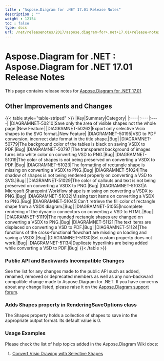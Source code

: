 ```yaml
---
title : "Aspose.Diagram for .NET 17.01 Release Notes" 
description : "" 
weight : 12154 
toc : false
type: docs
url: /net/releasenotes/2017/aspose.diagram+for+.net+17.01+release+notes/
---
```


# Aspose.Diagram for .NET : Aspose.Diagram for .NET 17.01 Release Notes


This page contains release notes for [Aspose.Diagram for .NET 17.01](https://www.nuget.org/packages/Aspose.Diagram/17.1.0).

## Other Improvements and Changes

{{< table style="table-striped" >}}
|Key|Summary|Category|
|:----|:----|:----|
|DIAGRAMNET-50210|Save only the area of visible shapes not the whole page.|New Feature|
|DIAGRAMNET-50262|Export only selective Visio shapes to the SVG format.|New Feature|
|DIAGRAMNET-50195|VSD to PDF conversion, incorrect date format in the title shape.|Bug|
|DIAGRAMNET-50779|The background color of the tables is black on saving VSDX to PDF.|Bug|
|DIAGRAMNET-50797|The transparent background of images turns into white color on converting VSD to PNG.|Bug|
|DIAGRAMNET-51019|The color of shapes is not being preserved on converting a VSDX to PDF.|Bug|
|DIAGRAMNET-51023|The formatting of rectangle shape is missing on converting a VSDX to PNG.|Bug|
|DIAGRAMNET-51024|The shadow of shapes is not being rendered properly on converting a VSD to SVG.|Bug|
|DIAGRAMNET-51029|The color of callouts and text is not being preserved on converting a VSDX to PNG.|Bug|
|DIAGRAMNET-51031|A Microsoft Sharepoint Workflow shape is missing on converting a VSDX to PNG.|Bug|
|DIAGRAMNET-51032|Missing text items on converting a VSDX to PNG.|Bug|
|DIAGRAMNET-51045|Can't retrieve the fill color of rectangle shape from a VSDX diagram.|Bug|
|DIAGRAMNET-51055|Incomplete rendering of the dynamic connectors on converting a VSD to HTML.|Bug|
|DIAGRAMNET-51119|The rounded rectangle shapes are changed on converting a VSDX to PNG.|Bug|
|DIAGRAMNET-51121|The text items are displaced on converting a VSD to PDF.|Bug|
|DIAGRAMNET-51124|The functions of the cross-functional flowchart are missing on loading and saving a VSDX.|Bug|
|DIAGRAMNET-51130|Set custom property does not work.|Bug|
|DIAGRAMNET-51134|Duplicate hyperlinks are being added while converting a VSD to PDF.|Bug|
{{< /table >}}

### Public API and Backwards Incompatible Changes

See the list for any changes made to the public API such as added, renamed, removed or deprecated members as well as any non-backward compatible change made to Aspose.Diagram for .NET. If you have concerns about any change listed, please raise it on the [Aspose.Diagram support forum](http://www.aspose.com/community/forums/aspose.diagram-product-family/489/showforum.aspx).

### Adds Shapes property in RenderingSaveOptions class

The Shapes property holds a collection of shapes to save into the appropriate output format. Its default value is 0.

### Usage Examples

Please check the list of help topics added in the Aspose.Diagram Wiki docs:

1.  [Convert Visio Drawing with Selective Shapes](http://www.aspose.com/docs/display/diagramnet/How+to+Convert+a+Visio+Diagram#HowtoConvertaVisioDiagram-ConvertVisioDrawingwithSelectiveShapes)

